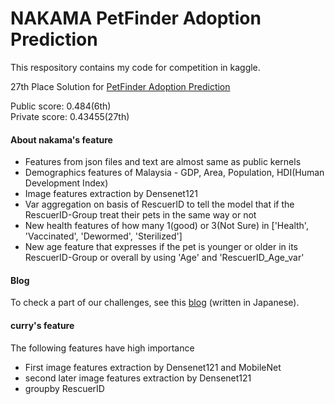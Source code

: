 # NAKAMA PetFinder Adoption Prediction


This respository contains my code for competition in kaggle.

27th Place Solution for [PetFinder Adoption Prediction](https://www.kaggle.com/c/petfinder-adoption-prediction "PetFinder Adoption Prediction")

Public score: 0.484(6th)    
Private score: 0.43455(27th)

#### About nakama's feature
* Features from json files and text are almost same as public kernels
* Demographics features of Malaysia - GDP, Area, Population, HDI(Human Development Index)
* Image features extraction by Densenet121
* Var aggregation on basis of RescuerID to tell the model that if the RescuerID-Group treat their pets in the same way or not
* New health features of how many 1(good) or 3(Not Sure) in ['Health', 'Vaccinated', 'Dewormed', 'Sterilized']
* New age feature that expresses if the pet is younger or older in its RescuerID-Group or overall by using 'Age' and 'RescuerID_Age_var'

#### Blog
To check a part of our challenges, see this [blog](https://nmaviv.hatenablog.com/entry/2019/04/10/233211) (written in Japanese).


#### curry's feature
The following features have high importance
* First image features extraction by Densenet121 and MobileNet
* second later image features extraction by Densenet121
* groupby RescuerID
